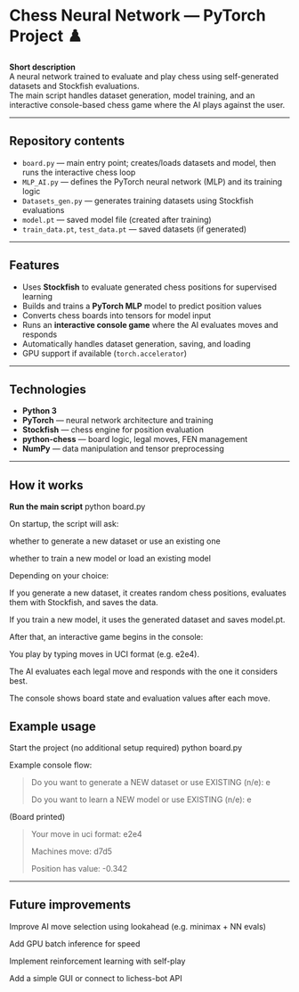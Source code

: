 # Chess Neural Network — PyTorch Project ♟️

**Short description**  
A neural network trained to evaluate and play chess using self-generated datasets and Stockfish evaluations.  
The main script handles dataset generation, model training, and an interactive console-based chess game where the AI plays against the user.

---

## Repository contents
- `board.py` — main entry point; creates/loads datasets and model, then runs the interactive chess loop  
- `MLP_AI.py` — defines the PyTorch neural network (MLP) and its training logic  
- `Datasets_gen.py` — generates training datasets using Stockfish evaluations  
- `model.pt` — saved model file (created after training)  
- `train_data.pt`, `test_data.pt` — saved datasets (if generated)  

---

## Features
- Uses **Stockfish** to evaluate generated chess positions for supervised learning  
- Builds and trains a **PyTorch MLP** model to predict position values  
- Converts chess boards into tensors for model input  
- Runs an **interactive console game** where the AI evaluates moves and responds  
- Automatically handles dataset generation, saving, and loading  
- GPU support if available (`torch.accelerator`)  

---

## Technologies
- **Python 3**  
- **PyTorch** — neural network architecture and training  
- **Stockfish** — chess engine for position evaluation  
- **python-chess** — board logic, legal moves, FEN management  
- **NumPy** — data manipulation and tensor preprocessing  

---

## How it works
 **Run the main script**
python board.py

On startup, the script will ask:

whether to generate a new dataset or use an existing one

whether to train a new model or load an existing model

Depending on your choice:

If you generate a new dataset, it creates random chess positions, evaluates them with Stockfish, and saves the data.

If you train a new model, it uses the generated dataset and saves model.pt.

After that, an interactive game begins in the console:

You play by typing moves in UCI format (e.g. e2e4).

The AI evaluates each legal move and responds with the one it considers best.

The console shows board state and evaluation values after each move.

## Example usage
Start the project (no additional setup required)
python board.py

Example console flow:
> Do you want to generate a NEW dataset or use EXISTING (n/e): e
> 
> Do you want to learn a NEW model or use EXISTING (n/e): e
> 
(Board printed)

> Your move in uci format: e2e4
> 
> Machines move: d7d5
> 
> Position has value: -0.342

---

## Future improvements
Improve AI move selection using lookahead (e.g. minimax + NN evals)

Add GPU batch inference for speed

Implement reinforcement learning with self-play

Add a simple GUI or connect to lichess-bot API
